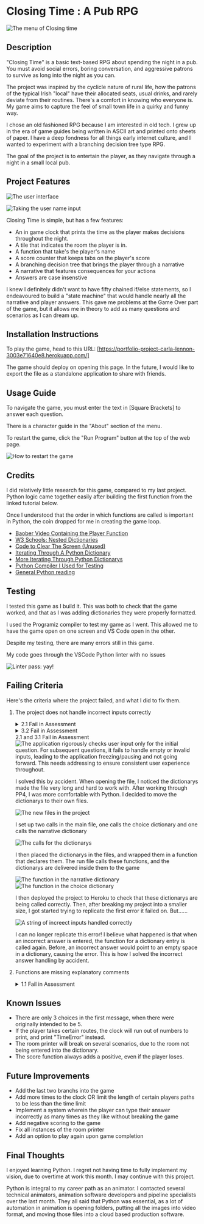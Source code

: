 
# Closing Time : A Pub RPG

![The menu of Closing time](./images/rm-menu.png)

## Description

"Closing Time" is a basic text-based RPG about spending the night in a pub. You must avoid social errors, boring conversation, and aggressive patrons to survive as long into the night as you can. 

The project was inspired by the cyclicle nature of rural life, how the patrons of the typical Irish "local" have their allocated seats, usual drinks, and rarely deviate from their routines. There's a comfort in knowing who everyone is. My game aims to capture the feel of small town life in a quirky and funny way.

I chose an old fashioned RPG because I am interested in old tech. I grew up in the era of game guides being written in ASCII art and printed onto sheets of paper. I have a deep fondness for all things early internet culture, and I wanted to experiment with a branching decision tree type RPG.

The goal of the project is to entertain the player, as they navigate through a night in a small local pub.

## Project Features

![The user interface](./images/rm-ui.png)

![Taking the user name input](./images/rm-name.png)

Closing Time is simple, but has a few features:
- An in game clock that prints the time as the player makes decisions throughout the night.
- A tile that indicates the room the player is in.
- A function that take's the player's name
- A score counter that keeps tabs on the player's score
- A branching decision tree that brings the player through a narrative
- A narrative that features consequences for your actions
- Answers are case insenstive

I knew I definitely didn't want to have fifty chained if/else statements, so I endeavoured to build a "state machine" that would handle nearly all the narrative and player answers. This gave me problems at the Game Over part of the game, but it allows me in theory to add as many questions and scenarios as I can dream up.

## Installation Instructions

To play the game, head to this URL: [https://portfolio-project-carla-lennon-3003e71640e8.herokuapp.com/]

The game should deploy on opening this page.
In the future, I would like to export the file as a standalone application to share with friends.

## Usage Guide

To navigate the game, you must enter the text in [Square Brackets] to answer each question.

There is a character guide in the "About" section of the menu. 

To restart the game, click the "Run Program" button at the top of the web page.

![How to restart the game](./images/rm-restart.png)

## Credits

I did relatively little research for this game, compared to my last project. Python logic came together easily after building the first function from the linked tutorial below. 

Once I understood that the order in which functions are called is important in Python, the coin dropped for me in creating the game loop.

- [Baober Video Containing the Player Function](https://www.youtube.com/watch?v=xHPmXArK6Tg&list=PL1-slM0ZOosXf2oQYZpTRAoeuo0TPiGpm&index=2&ab_channel=Baober)
- [W3 Schools: Nested Dictionaries](https://www.w3schools.com/python/python_dictionaries_nested.asp)
- [Code to Clear The Screen (Unused)](https://www.codingninjas.com/studio/library/how-to-clear-a-screen-in-python)
- [Iterating Through A Python Dictionary](https://blog.enterprisedna.co/python-iterate-dictionary/#:~:text=To%20access%20both%20dictionary%20keys,for%20each%20key%2Dvalue%20pair.&text=This%20script%20will%20print%20both,values%20of%20a%20Python%20dictionary.)
- [More Iterating Through Python Dictionarys](https://realpython.com/iterate-through-dictionary-python/)
- [Python Compiler I Used for Testing](https://www.programiz.com/python-programming/online-compiler/)
- [General Python reading](https://www.pygame.org/news)

## Testing

I tested this game as I build it. This was both to check that the game worked, and that as I was adding dictionaries they were properly formatted.

I used the Programiz compiler to test my game as I went. This allowed me to have the game open on one screen and VS Code open in the other.

Despite my testing, there are many errors still in this game.

My code goes through the VSCode Python linter with no issues

![Linter pass: yay!](./images/rm-linter.png)

## Failing Criteria

Here's the criteria where the project failed, and what I did to fix them.

1. The project does not handle incorrect inputs correctly
   <details>
    <summary>2.1 Fail in Assessment</summary>
        <img src="images/readme-failing-criteria-1.png" alt="	The application rigorously checks user input only for the initial question. For subsequent questions, it fails to handle empty or invalid inputs, leading to the application crashing. This needs addressing to ensure consistent user experience throughout."/>
    </details>
       <details>
    <summary>3.2 Fail in Assessment</summary>
        <img src="images/readme-failing-criteria-2.png" alt="	The application rigorously checks user input only for the initial question. For subsequent questions, it fails to handle empty or invalid inputs, leading to the application freezing/pausing and not going forward. This needs addressing to ensure consistent user experience throughout."/>
    </details>
        <summary>2.1 and 3.1 Fail in Assessment</summary>
        <img src="images/readme-failing-criteria-3.png" alt="	The application rigorously checks user input only for the initial question. For subsequent questions, it fails to handle empty or invalid inputs, leading to the application freezing/pausing and not going forward. This needs addressing to ensure consistent user experience throughout."/>
    </details>
    
    I solved this by accident. When opening the file, I noticed the dictionarys made the file very long and hard to work with. After working through PP4, I was more comfortable with Python. I decided to move the dictionarys to their own files. 


    <img src="images/readme-new-files.png" alt="The new files in the project">

    I set up two calls in the main file, one calls the choice dictionary and one calls the narrative dictionary 

    <img src="images/readme-new-files-calls.png" alt="The calls for the dictionarys">

    I then placed the dictionarys in the files, and wrapped them in a function that declares them. The run file calls these functions, and the dictionarys are delivered inside them to the game 

    <img src="images/readme-new-files-narrative.png" alt="The function in the narrative dictionary">
    <img src="images/readme-new-files-choice.png" alt="The function in the choice dictionary">

    I then deployed the project to Heroku to check that these dictionarys are being called correctly. Then, after breaking my project into a smaller size, I got started trying to replicate the first error it failed on. But......

    <img src="images/readme-failing-criteria-error-replication.png" alt="A string of increect inputs handled correctly">

    I can no longer replicate this error! I believe what happened is that when an incorrect answer is entered, the function for a dictionary entry is called again. Before, an incorrect answer would point to an empty space in a dictionary, causing the error. This is how I solved the incorrect answer handling by accident.

2. Functions are missing explanatory comments

    <details>
    <summary>1.1 Fail in Assessment</summary>
        <img src="images/readme-failing-criteria-2.png" alt="	Functions are missing explanatory comments">
    </details>

## Known Issues

- There are only 3 choices in the first message, when there were originally intended to be 5.
- If the player takes certain routes, the clock will run out of numbers to print, and print "TimeError" instead.
- The room printer will break on several scenarios, due to the room not being entered into the dictionary.
- The score function always adds a positive, even if the player loses.

## Future Improvements

- Add the last two branchs into the game
- Add more times to the clock OR limit the length of certain players paths to be less than the time limit
- Implement a system wherein the player can type their answer incorrectly as many times as they like without breaking the game
- Add negative scoring to the game
- Fix all instances of the room printer
- Add an option to play again upon game completion

## Final Thoughts

I enjoyed learning Python. I regret not having time to fully implement my vision, due to overtime at work this month. I may continue with this project.

Python is integral to my career path as an animator. I contacted several technical animators, animation software developers and pipeline specialists over the last month. They all said that Python was essential, as a lot of automation in animation is opening folders, putting all the images into video format, and moving those files into a cloud based production software. 